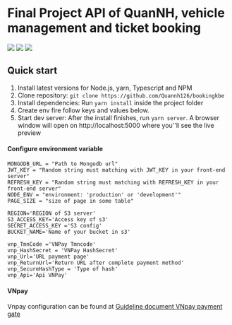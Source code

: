 # Final Project API of **QuanNH**, vehicle management and ticket booking

<p>

<img src="https://img.shields.io/badge/Backend-NodeJS-green?style=for-the-badge&logo=node.js">
<img src="https://shields.io/badge/TypeScript-3178C6?logo=TypeScript&logoColor=FFF&style=for-the-badge">
<img src="https://img.shields.io/badge/DataBase-MongoDB-lightgreen?style=for-the-badge&logo=mongoDB">

</p>

## Quick start

<ol>
    <li>Install latest versions for Node.js, yarn, Typescript and NPM </li>
    <li>Clone repository: <code>git clone https://github.com/Quannh126/bookingkbe</code></li>
    <li>Install dependencies: Run <code>yarn install</code> inside the project folder</li>
    <li>Create env fire follow keys and values below. </li>
    <li>Start dev server: After the install finishes, run <code>yarn server</code>. A browser window will open on http://localhost:5000 where you''ll see the live preview</li>
</ol>

#### Configure environment variable

```
MONGODB_URL = "Path to Mongodb url"
JWT_KEY = "Random string must matching with JWT_KEY in your front-end server"
REFRESH_KEY = "Random string must matching with REFRESH_KEY in your front-end server"
NODE_ENV = "environment: 'production' or 'development'"
PAGE_SIZE = "size of page in some table"

REGION='REGION of S3 server'
S3_ACCESS_KEY='Access key of s3'
SECRET_ACCESS_KEY ='S3 config'
BUCKET_NAME='Name of your bucket in s3'

vnp_TmnCode ='VNPay Tmncode'
vnp_HashSecret = 'VNPay HashSecret'
vnp_Url='URL payment page'
vnp_ReturnUrl='Return URL after complete payment method'
vnp_SecureHashType = 'Type of hash'
vnp_Api='Api VNPay'
```

#### VNpay

Vnpay configuration can be found at [Guideline document VNpay payment gate](https://sandbox.vnpayment.vn/apis/docs/huong-dan-tich-hop/)
